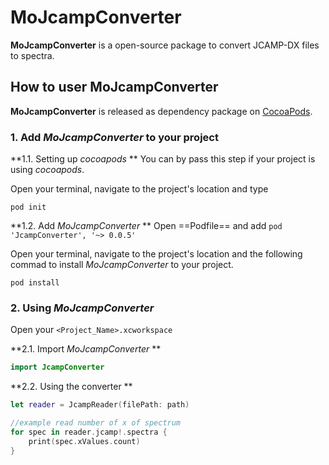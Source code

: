 # MoJcampConverter
**MoJcampConverter** is a open-source package to convert JCAMP-DX files to spectra.

## How to user MoJcampConverter
**MoJcampConverter** is released as dependency package on [CocoaPods](https://cocoapods.org/). 

### 1. Add *MoJcampConverter* to your project
**1.1. Setting up *cocoapods* **
You can by pass this step if your project is using *cocoapods*.

Open your terminal, navigate to the project's location and type

`pod init`

**1.2. Add *MoJcampConverter* **
Open ==Podfile== and add
`pod 'JcampConverter', '~> 0.0.5'`
 
Open your terminal, navigate to the project's location and the following commad to install *MoJcampConverter* to your project.

`pod install`

### 2. Using *MoJcampConverter*
Open your `<Project_Name>.xcworkspace`

**2.1. Import *MoJcampConverter* **

```swift
import JcampConverter
```

**2.2. Using the converter **
```swift
let reader = JcampReader(filePath: path)

//example read number of x of spectrum
for spec in reader.jcamp!.spectra {
    print(spec.xValues.count)
}
```
            
            

